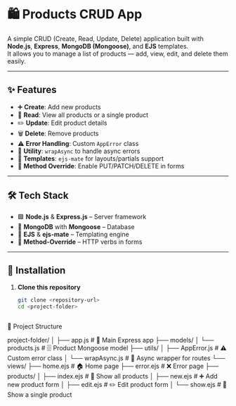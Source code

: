 # 🛍️ Products CRUD App  

A simple CRUD (Create, Read, Update, Delete) application built with **Node.js**, **Express**, **MongoDB (Mongoose)**, and **EJS** templates.  
It allows you to manage a list of products — add, view, edit, and delete them easily.

---

## ✨ Features  

- ➕ **Create**: Add new products  
- 👀 **Read**: View all products or a single product  
- ✏️ **Update**: Edit product details  
- 🗑️ **Delete**: Remove products  
- ⚠️ **Error Handling**: Custom `AppError` class  
- 🧰 **Utility**: `wrapAsync` to handle async errors  
- 🎨 **Templates**: `ejs-mate` for layouts/partials support  
- 🔄 **Method Override**: Enable PUT/PATCH/DELETE in forms  

---

## 🛠️ Tech Stack  

- 🟩 **Node.js** & **Express.js** – Server framework  
- 🍃 **MongoDB** with **Mongoose** – Database  
- 📝 **EJS** & **ejs-mate** – Templating engine  
- 🛑 **Method-Override** – HTTP verbs in forms  

---

## 🚀 Installation  

1. **Clone this repository**  

   ```bash
   git clone <repository-url>
   cd <project-folder>



📂 Project Structure

project-folder/
│
├── app.js                # 🚦 Main Express app
├── models/
│   └── products.js       # 🗄️ Product Mongoose model
├── utils/
│   ├── AppError.js       # ⚠️ Custom error class
│   └── wrapAsync.js      # 🔄 Async wrapper for routes
└── views/
    ├── home.ejs          # 🏠 Home page
    ├── error.ejs         # ❌ Error page
    ├── products/
    │   ├── index.ejs     # 📃 Show all products
    │   ├── new.ejs       # ➕ Add new product form
    │   ├── edit.ejs      # ✏️ Edit product form
    │   └── show.ejs      # 👀 Show a single product
